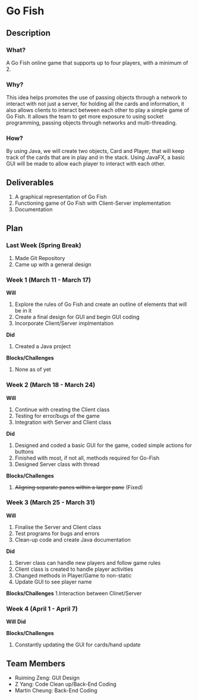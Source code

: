 # Go Fish
## Description
### What?
A Go Fish online game that supports up to four players, with a minimum of 2. 
### Why?
This idea helps promotes the use of passing objects through a network to interact with not just a server, for holding all the cards and information, it also allows clients to interact between each other to play a simple game of Go Fish. It allows the team to get more exposure to using socket programming, passing objects through networks and multi-threading.
### How?
By using Java, we will create two objects, Card and Player, that will keep track of the cards that are in play and in the stack. Using JavaFX, a basic GUI will be made to allow each player to interact with each other.
## Deliverables
1. A graphical representation of Go Fish 
2. Functioning game of Go Fish with Client-Server implementation
3. Documentation 
## Plan

### Last Week (Spring Break)
  1. Made Git Repository
  2. Came up with a general design

### Week 1 (March 11 - March 17)
  **Will**
  1. Explore the rules of Go Fish and create an outline of elements that will be in it
  2. Create a final design for GUI and begin GUI coding
  3. Incorporate Client/Server implmentation

  **Did**
  1. Created a Java project

  **Blocks/Challenges** 
  1. None as of yet

### Week 2 (March 18 - March 24)
  **Will**
  1. Continue with creating the Client class
  2. Testing for error/bugs of the game
  3. Integration with Server and Client class
  
  **Did**
  1. Designed and coded a basic GUI for the game, coded simple actions for buttons
  2. Finished with most, if not all, methods required for Go-Fish
  3. Designed Server class with thread
  
  **Blocks/Challenges**
  1. ~~Aligning separate panes within a larger pane~~ (Fixed)

### Week 3 (March 25 - March 31)
  **Will**
  1. Finalise the Server and Client class
  2. Test programs for bugs and errors
  3. Clean-up code and create Java documentation
  
  **Did**
  1. Server class can handle new players and follow game rules
  2. Client class is created to handle player activities
  3. Changed methods in Player/Game to non-static
  4. Update GUI to see player name
  
  **Blocks/Challenges**
    1.Interaction between Clinet/Server
    
### Week 4 (April 1 - April 7)
  **Will**
  **Did**
  
  **Blocks/Challenges**
  1. Constantly updating the GUI for cards/hand update

## Team Members
- Ruiming Zeng: GUI Design
- Z Yang: Code Clean up/Back-End Coding
- Martin Cheung: Back-End Coding
